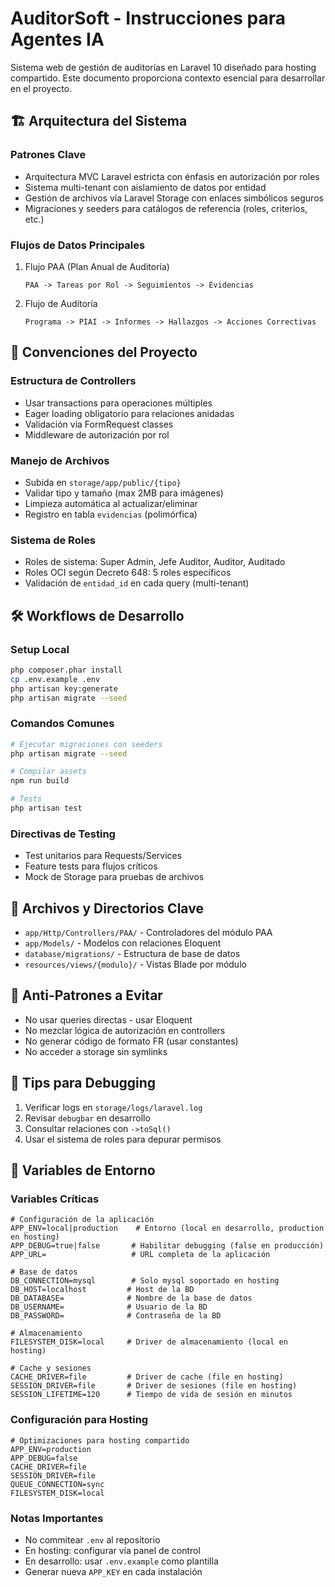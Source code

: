 # AuditorSoft - Instrucciones para Agentes IA

Sistema web de gestión de auditorías en Laravel 10 diseñado para hosting compartido. Este documento proporciona contexto esencial para desarrollar en el proyecto.

## 🏗️ Arquitectura del Sistema

### Patrones Clave
- Arquitectura MVC Laravel estricta con énfasis en autorización por roles
- Sistema multi-tenant con aislamiento de datos por entidad
- Gestión de archivos vía Laravel Storage con enlaces simbólicos seguros
- Migraciones y seeders para catálogos de referencia (roles, criterios, etc.)

### Flujos de Datos Principales
1. Flujo PAA (Plan Anual de Auditoría)
   ```
   PAA -> Tareas por Rol -> Seguimientos -> Evidencias
   ```
2. Flujo de Auditoría
   ```
   Programa -> PIAI -> Informes -> Hallazgos -> Acciones Correctivas
   ```

## 🔑 Convenciones del Proyecto

### Estructura de Controllers
- Usar transactions para operaciones múltiples
- Eager loading obligatorio para relaciones anidadas
- Validación via FormRequest classes
- Middleware de autorización por rol

### Manejo de Archivos
- Subida en `storage/app/public/{tipo}`
- Validar tipo y tamaño (max 2MB para imágenes)
- Limpieza automática al actualizar/eliminar
- Registro en tabla `evidencias` (polimórfica)

### Sistema de Roles
- Roles de sistema: Super Admin, Jefe Auditor, Auditor, Auditado
- Roles OCI según Decreto 648: 5 roles específicos
- Validación de `entidad_id` en cada query (multi-tenant)

## 🛠️ Workflows de Desarrollo

### Setup Local
```bash
php composer.phar install
cp .env.example .env
php artisan key:generate
php artisan migrate --seed
```

### Comandos Comunes
```bash
# Ejecutar migraciones con seeders
php artisan migrate --seed

# Compilar assets
npm run build

# Tests
php artisan test
```

### Directivas de Testing
- Test unitarios para Requests/Services
- Feature tests para flujos críticos
- Mock de Storage para pruebas de archivos

## 📂 Archivos y Directorios Clave
- `app/Http/Controllers/PAA/` - Controladores del módulo PAA
- `app/Models/` - Modelos con relaciones Eloquent
- `database/migrations/` - Estructura de base de datos
- `resources/views/{modulo}/` - Vistas Blade por módulo

## 🎯 Anti-Patrones a Evitar
- No usar queries directas - usar Eloquent
- No mezclar lógica de autorización en controllers
- No generar código de formato FR (usar constantes)
- No acceder a storage sin symlinks

## 🔧 Tips para Debugging
1. Verificar logs en `storage/logs/laravel.log`
2. Revisar `debugbar` en desarrollo
3. Consultar relaciones con `->toSql()`
4. Usar el sistema de roles para depurar permisos

## 📝 Variables de Entorno

### Variables Críticas
```env
# Configuración de la aplicación
APP_ENV=local|production    # Entorno (local en desarrollo, production en hosting)
APP_DEBUG=true|false       # Habilitar debugging (false en producción)
APP_URL=                   # URL completa de la aplicación

# Base de datos
DB_CONNECTION=mysql        # Solo mysql soportado en hosting
DB_HOST=localhost         # Host de la BD
DB_DATABASE=              # Nombre de la base de datos
DB_USERNAME=              # Usuario de la BD
DB_PASSWORD=              # Contraseña de la BD

# Almacenamiento
FILESYSTEM_DISK=local     # Driver de almacenamiento (local en hosting)

# Cache y sesiones
CACHE_DRIVER=file         # Driver de cache (file en hosting)
SESSION_DRIVER=file       # Driver de sesiones (file en hosting)
SESSION_LIFETIME=120      # Tiempo de vida de sesión en minutos
```

### Configuración para Hosting
```env
# Optimizaciones para hosting compartido
APP_ENV=production
APP_DEBUG=false
CACHE_DRIVER=file
SESSION_DRIVER=file
QUEUE_CONNECTION=sync
FILESYSTEM_DISK=local
```

### Notas Importantes
- No commitear `.env` al repositorio
- En hosting: configurar vía panel de control
- En desarrollo: usar `.env.example` como plantilla
- Generar nueva `APP_KEY` en cada instalación